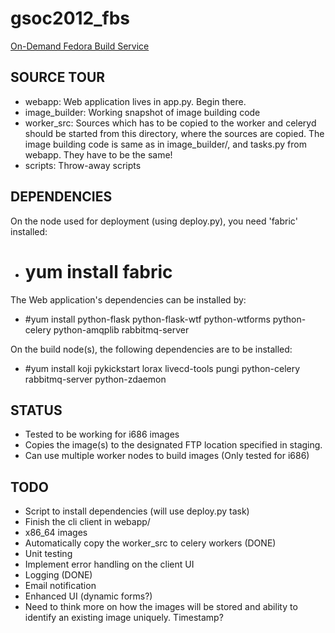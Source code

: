 gsoc2012_fbs
============

[On-Demand Fedora Build Service](http://www.google-melange.com/gsoc/project/google/gsoc2012/amitsaha/24001)

SOURCE TOUR
-----------

+ webapp: Web application lives in app.py. Begin there.
+ image_builder: Working snapshot of image building code
+ worker_src: Sources which has to be copied to the worker and celeryd should be started from this directory, where the sources are copied. The image building code is same as in image_builder/, and tasks.py from webapp. They have to be the same!
+ scripts: Throw-away scripts

DEPENDENCIES
------------

On the node used for deployment (using deploy.py), you need 'fabric' installed:

+ # yum install fabric

The Web application's dependencies can be installed by:

+ #yum install python-flask python-flask-wtf python-wtforms python-celery python-amqplib rabbitmq-server 

On the build node(s), the following dependencies are to be installed:

+ #yum install koji pykickstart lorax livecd-tools pungi python-celery rabbitmq-server python-zdaemon


STATUS
------

+ Tested to be working for i686 images
+ Copies the image(s) to the designated FTP location specified in staging.
+ Can use multiple worker nodes to build images (Only tested for i686)


TODO
----

+ Script to install dependencies (will use deploy.py task)
+ Finish the cli client in webapp/
+ x86_64 images
+ Automatically copy the worker_src to celery workers (DONE)
+ Unit testing 
+ Implement error handling on the client UI
+ Logging (DONE)
+ Email notification
+ Enhanced UI (dynamic forms?)
+ Need to think more on how the images will be stored and ability to identify
  an existing image uniquely. Timestamp?